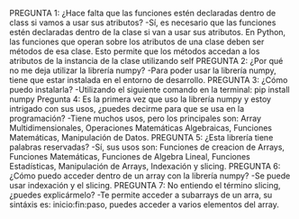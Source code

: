 PREGUNTA 1: ¿Hace falta que las funciones estén declaradas dentro de class si vamos a usar sus atributos?
  -Sí, es necesario que las funciones estén declaradas dentro de la clase si van a usar sus atributos. En Python, las funciones que operan sobre los atributos de una clase deben ser métodos de esa clase. Esto permite que los métodos accedan a los atributos de la instancia de la clase utilizando self
PREGUNTA 2: ¿Por qué no me deja utilizar la librería numpy?
  -Para poder usar la librería numpy, tiene que estar instalada en el entorno de desarrollo.
PREGUNTA 3: ¿Cómo puedo instalarla?
  -Utilizando el siguiente comando en la terminal: pip install numpy
Pregunta 4: Es la primera vez que uso la librería numpy y estoy intrigado con sus usos, ¿puedes decirme para que se usa en la programación?
  -Tiene muchos usos, pero los principales son: Array Multidimensionales, Operaciones Matemáticas Algebraicas, Funciones Matemáticas, Manipulación de Datos.
PREGUNTA 5: ¿Esta librería tiene palabras reservadas?
  -Sí, sus usos son: Funciones de creacion de Arrays, Funciones Matemáticas, Funciones de Algebra Lineal, Funciones Estadísticas, Manipulación de Arrays, Indexación y slicing.
PREGUNTA 6: ¿Cómo puedo acceder dentro de un array con la librería numpy?
  -Se puede usar indexación y el slicing.
PREGUNTA 7: No entiendo el término slicing,¿puedes explicármelo?
  -Te permite acceder a subarrays de un arra, su sintáxis es: inicio:fin:paso, puedes acceder a varios elementos del array.

